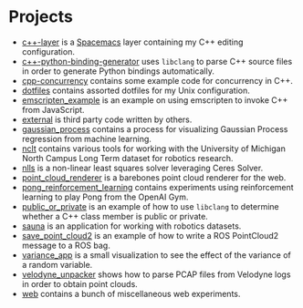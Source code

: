 # Projects

- [c++-layer](./c++-layer) is a [Spacemacs](http://spacemacs.org/) layer containing my C++ editing configuration.
- [c++-python-binding-generator](./c++-python-binding-generator) uses `libclang` to parse C++ source files in order to generate Python bindings automatically.
- [cpp-concurrency](./cpp-concurrency) contains some example code for concurrency in C++.
- [dotfiles](./dotfiles) contains assorted dotfiles for my Unix configuration.
- [emscripten_example](./emscripten_example) is an example on using emscripten to invoke C++ from JavaScript.
- [external](./external) is third party code written by others.
- [gaussian_process](./gaussian_process) contains a process for visualizing Gaussian Process regression from machine learning.
- [nclt](./nclt) contains various tools for working with the University of Michigan North Campus Long Term dataset for robotics research.
- [nlls](./nlls) is a non-linear least squares solver leveraging Ceres Solver.
- [point_cloud_renderer](./point_cloud_renderer) is a barebones point cloud renderer for the web.
- [pong_reinforcement_learning](./pong_reinforcement_learning) contains experiments using reinforcement learning to play Pong from the OpenAI Gym.
- [public_or_private](./public_or_private) is an example of how to use `libclang` to determine whether a C++ class member is public or private.
- [sauna](./sauna) is an application for working with robotics datasets.
- [save_point_cloud2](./save_point_cloud2) is an example of how to write a ROS PointCloud2 message to a ROS bag.
- [variance_app](./variance_app) is a small visualization to see the effect of the variance of a random variable.
- [velodyne_unpacker](./velodyne_unpacker) shows how to parse PCAP files from Velodyne logs in order to obtain point clouds.
- [web](./web) contains a bunch of miscellaneous web experiments.
